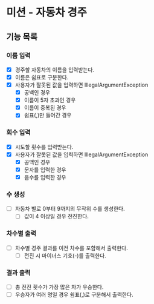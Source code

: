 # 미션 - 자동차 경주

## 기능 목록

### 이름 입력
- [x] 경주할 자동차의 이름을 입력받는다.
- [x] 이름은 쉼표로 구분한다.
- [x] 사용자가 잘못된 값을 입력하면 IllegalArgumentException
  - [x] 공백인 경우
  - [x] 이름이 5자 초과인 경우
  - [x] 이름이 중복된 경우
  - [x] 쉼표(,)만 들어간 경우

### 회수 입력
- [x] 시도할 횟수를 입력받는다.
- [x] 사용자가 잘못된 값을 입력하면 IllegalArgumentException
  - [x] 공백인 경우
  - [x] 문자를 입력한 경우
  - [x] 음수를 입력한 경우

### 수 생성
- [ ] 자동차 별로 0부터 9까지의 무작위 수를 생성한다.
  - [ ] 값이 4 이상일 경우 전진한다.

### 차수별 출력
- [ ] 차수별 경주 결과를 이전 차수를 포함해서 출력한다.
  - [ ] 전진 시 마이너스 기호(-)를 출력한다.

### 결과 출력
- [ ] 총 전진 횟수가 가장 많은 차가 우승한다.
- [ ] 우승자가 여러 명일 경우 쉼표(,)로 구분해서 출력한다.